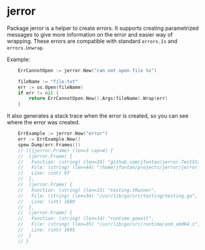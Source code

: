 # jerror

Package jerror is a helper to create errors. It supports creating parametrized
messages to give more information on the error and easier way of wrapping.
These errors are compatible with standard `errors.Is` and `errors.Unwrap`.

Example:

```go
    ErrCannotOpen := jerror.New("can not open file %s")

    fileName := "file.txt"
    err := os.Open(fileName)
    if err != nil {
        return ErrCannotOpen.New().Args(fileName).Wrap(err)
    }
```

It also generates a stack trace when the error is created, so you can see where the error was created.

```go
    ErrExample := jerror.New("error")
    err := ErrExample.New()
    spew.Dump(err.Frames())
    // ([]jerror.Frame) (len=3 cap=4) {
    //  (jerror.Frame) {
    //   Function: (string) (len=35) "github.com/jfontan/jerror.TestStack",
    //   File: (string) (len=44) "/home/jfontan/projects/jerror/jerror_test.go",
    //   Line: (int) 97
    //  },
    //  (jerror.Frame) {
    //   Function: (string) (len=15) "testing.tRunner",
    //   File: (string) (len=34) "/usr/lib/go/src/testing/testing.go",
    //   Line: (int) 1689
    //  },
    //  (jerror.Frame) {
    //   Function: (string) (len=14) "runtime.goexit",
    //   File: (string) (len=35) "/usr/lib/go/src/runtime/asm_amd64.s",
    //   Line: (int) 1695
    //  }
    // }
```
